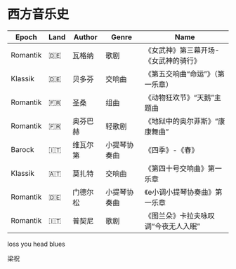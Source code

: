 # 西方音乐史

| Epoch    | Land      | Author   | Genre        | Name                                  |
| -------- | --------- | -------- | ------------ | ------------------------------------- |
| Romantik | :de:      | 瓦格纳   | 歌剧         | 《女武神》第三幕开场-《女武神的骑行》 |
| Klassik  | :de:      | 贝多芬   | 交响曲       | 《第五交响曲“命运”》（第一乐章）      |
| Romantik | :fr:      | 圣桑     | 组曲         | 《动物狂欢节》“天鹅”主题曲            |
| Romantik | :fr:      | 奥芬巴赫 | 轻歌剧       | 《地狱中的奥尔菲斯》“康康舞曲”        |
| Barock   | :it:      | 维瓦尔第 | 小提琴协奏曲 | 《四季》-《春》                       |
| Klassik  | :austria: | 莫扎特   | 交响曲       | 《第四十号交响曲》第一乐章            |
| Romantik | :de:      | 门德尔松 | 小提琴协奏曲 | 《e小调小提琴协奏曲》第一乐章         |
| Romantik | :it:      | 普契尼   | 歌剧         | 《图兰朵》卡拉夫咏叹调“今夜无人入眠”  |

loss you head blues

梁祝
